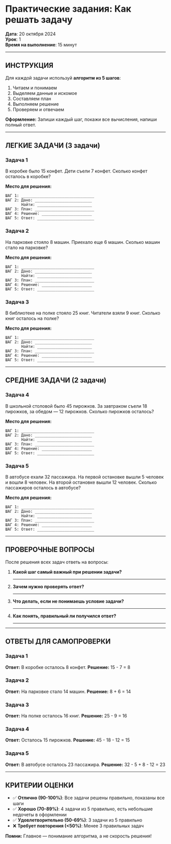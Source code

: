 # Практические задания: Как решать задачу

**Дата**: 20 октября 2024  
**Урок**: 1  
**Время на выполнение**: 15 минут  

---

## ИНСТРУКЦИЯ

Для каждой задачи используй **алгоритм из 5 шагов**:
1. Читаем и понимаем
2. Выделяем данные и искомое  
3. Составляем план
4. Выполняем решение
5. Проверяем и отвечаем

**Оформление:** Запиши каждый шаг, покажи все вычисления, напиши полный ответ.

---

## ЛЕГКИЕ ЗАДАЧИ (3 задачи)

### Задача 1
В коробке было 15 конфет. Дети съели 7 конфет. Сколько конфет осталось в коробке?

**Место для решения:**
```
ШАГ 1: ________________________________
ШАГ 2: Дано: _________________________
       Найти: ________________________
ШАГ 3: План: __________________________
ШАГ 4: Решение: ______________________
ШАГ 5: Ответ: _________________________
```

### Задача 2  
На парковке стояло 8 машин. Приехало еще 6 машин. Сколько машин стало на парковке?

**Место для решения:**
```
ШАГ 1: ________________________________
ШАГ 2: Дано: _________________________
       Найти: ________________________
ШАГ 3: План: __________________________
ШАГ 4: Решение: ______________________
ШАГ 5: Ответ: _________________________
```

### Задача 3
В библиотеке на полке стояло 25 книг. Читатели взяли 9 книг. Сколько книг осталось на полке?

**Место для решения:**
```
ШАГ 1: ________________________________
ШАГ 2: Дано: _________________________
       Найти: ________________________
ШАГ 3: План: __________________________
ШАГ 4: Решение: ______________________
ШАГ 5: Ответ: _________________________
```

---

## СРЕДНИЕ ЗАДАЧИ (2 задачи)

### Задача 4
В школьной столовой было 45 пирожков. За завтраком съели 18 пирожков, за обедом — 12 пирожков. Сколько пирожков осталось?

**Место для решения:**
```
ШАГ 1: ________________________________
ШАГ 2: Дано: _________________________
       Найти: ________________________
ШАГ 3: План: __________________________
ШАГ 4: Решение: ______________________
ШАГ 5: Ответ: _________________________
```

### Задача 5
В автобусе ехали 32 пассажира. На первой остановке вышли 5 человек и вошли 8 человек. На второй остановке вышли 12 человек. Сколько пассажиров осталось в автобусе?

**Место для решения:**
```
ШАГ 1: ________________________________
ШАГ 2: Дано: _________________________
       Найти: ________________________
ШАГ 3: План: __________________________
ШАГ 4: Решение: ______________________
ШАГ 5: Ответ: _________________________
```

---

## ПРОВЕРОЧНЫЕ ВОПРОСЫ

После решения всех задач ответь на вопросы:

1. **Какой шаг самый важный при решении задачи?**
   _________________________________

2. **Зачем нужно проверять ответ?**
   _________________________________

3. **Что делать, если не понимаешь условие задачи?**
   _________________________________

4. **Как понять, правильный ли получился ответ?**
   _________________________________

---

## ОТВЕТЫ ДЛЯ САМОПРОВЕРКИ

### Задача 1
**Ответ:** В коробке осталось 8 конфет.
**Решение:** 15 - 7 = 8

### Задача 2  
**Ответ:** На парковке стало 14 машин.
**Решение:** 8 + 6 = 14

### Задача 3
**Ответ:** На полке осталось 16 книг.
**Решение:** 25 - 9 = 16

### Задача 4
**Ответ:** Осталось 15 пирожков.
**Решение:** 45 - 18 - 12 = 15

### Задача 5
**Ответ:** В автобусе осталось 23 пассажира.
**Решение:** 32 - 5 + 8 - 12 = 23

---

## КРИТЕРИИ ОЦЕНКИ

- ✅ **Отлично (90-100%)**: Все задачи решены правильно, показаны все шаги
- ✅ **Хорошо (70-89%)**: 4 задачи из 5 правильно, есть небольшие недочеты в оформлении  
- ✅ **Удовлетворительно (50-69%)**: 3 задачи из 5 правильно
- ❌ **Требует повторения (<50%)**: Менее 3 правильных задач

**Помни:** Главное — понимание алгоритма, а не скорость решения!
